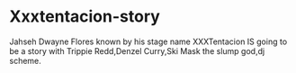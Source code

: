 # Xxxtentacion-story
Jahseh Dwayne Flores known by his stage name XXXTentacion IS going to be a story with Trippie Redd,Denzel Curry,Ski Mask the slump god,dj scheme.
